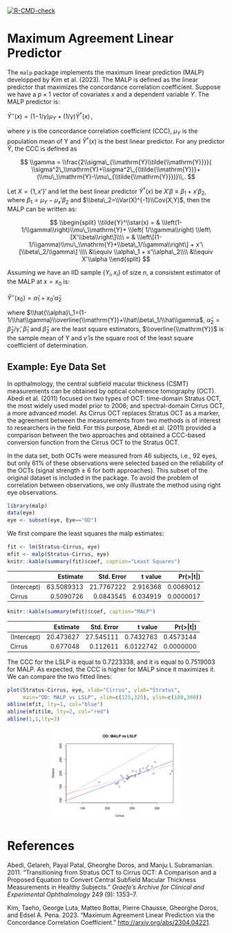 [![R-CMD-check](https://github.com/pchausse/malp/workflows/R-CMD-check/badge.svg)](https://github.com/pchausse/malp/actions)

Maximum Agreement Linear Predictor
==================================

The `malp` package implements the maximum linear prediction (MALP)
developped by Kim et al. (2023). The MALP is defined as the linear
predictor that maximizes the concordance correlation coefficient.
Suppose we have a *p* × 1 vector of covariates *x* and a dependent
variable *Y*. The MALP predictor is:

*Ỹ*<sup>⋆</sup>(*x*) = (1−1/*γ*)*μ*<sub>*Y*</sub> + (1/*γ*)*Ỹ*<sup>†</sup>(*x*) ,

where *γ* is the concordance correlation coefficient (CCC),
*μ*<sub>*Y*</sub> is the population mean of Y and *Ỹ*<sup>†</sup>(*x*)
is the best linear predictor. For any predictor *Ỹ*, the CCC is defined
as

$$ 
\\gamma = \\frac{2\\sigma\_{\\mathrm{Y}\\tilde{\\mathrm{Y}}}}{
\\sigma^2\_\\mathrm{Y}+\\sigma^2\_{\\tilde{\\mathrm{Y}}}+(\\mu\_\\mathrm{Y}-\\mu\_{\\tilde{\\mathrm{Y}}})}\\,.
$$

Let *X* = {1, *x*′}′ and let the best linear predictor
*Ỹ*<sup>†</sup>(*x*) be *X*′*β* ≡ *β*<sub>1</sub> + *x*′*β*<sub>2</sub>,
where
*β*<sub>1</sub> = *μ*<sub>*Y*</sub> − *μ*<sub>*x*</sub>′*β*<sub>2</sub>
and $\\beta\_2=\\Var(X)^{-1}\\Cov(X,Y)$, then the MALP can be written
as:

$$
\\begin{split}
\\tilde{Y}^\\star(x)  = & 
  \\left(1-1/\\gamma\\right)\\mu\_\\mathrm{Y}+ \\left( 1/\\gamma\\right) \\left\[X'\\beta\\right\]\\\\
= & \\left\[(1-1/\\gamma)\\mu\_\\mathrm{Y}+\\beta\_1/\\gamma\\right\] + 
x'\[\\beta\_2/\\gamma\] \\\\
&\\equiv  \\alpha\_1 + x'\\alpha\_2\\\\
&\\equiv  X'\\alpha
\\end{split}
$$

Assuming we have an IID sample {*Y*<sub>*i*</sub>, *x*<sub>*i*</sub>} of
size *n*, a consistent estimator of the MALP at *x* = *x*<sub>0</sub>
is:

*Ŷ*<sup>⋆</sup>(*x*<sub>0</sub>) = *α̂*<sub>1</sub> + *x*<sub>0</sub>′*α̂*<sub>2</sub> 

where
$\\hat{\\alpha}\_1=(1-1/\\hat\\gamma)\\overline{\\mathrm{Y}}+\\hat\\beta\_1/\\hat\\gamma$,
*α̂*<sub>2</sub> = *β̂*<sub>2</sub>/*γ̂*, *β̂*<sub>1</sub> and
*β̂*<sub>2</sub> are the least square estimators,
$\\overline{\\mathrm{Y}}$ is the sample mean of Y and *γ̂* is the square
root of the least square coefficient of determination.

Example: Eye Data Set
---------------------

In opthalmology, the central subfield macular thickness (CSMT)
measurements can be obtained by optical coherence tomography (OCT).
Abedi et al. (2011) focused on two types of OCT: time-domain Stratus
OCT, the most widely used model prior to 2006; and spectral-domain
Cirrus OCT, a more advanced model. As Cirrus OCT replaces Stratus OCT as
a marker, the agreement between the measurements from two methods is of
interest to researchers in the field. For this purpose, Abedi et al.
(2011) provided a comparison between the two approaches and obtained a
CCC-based conversion function from the Cirrus OCT to the Stratus OCT.

In the data set, both OCTs were measured from 46 subjects, i.e., 92
eyes, but only 61% of these observations were selected based on the
reliability of the OCTs (signal strength ≥ 6 for both approaches). This
subset of the original dataset is included in the package. To avoid the
problem of correlation between observations, we only illustrate the
method using right eye observations.

``` r
library(malp)
data(eye)
eye <- subset(eye, Eye=="OD")
```

We first compare the least squares the malp estimates:

``` r
fit <- lm(Stratus~Cirrus, eye)
mfit <- malp(Stratus~Cirrus, eye)
knitr::kable(summary(fit)$coef, caption="Least Squares")
```

|             |    Estimate|  Std. Error|   t value|  Pr(\>\|t\|)|
|:------------|-----------:|-----------:|---------:|------------:|
| (Intercept) |  63.5089313|  21.7767222|  2.916368|    0.0069012|
| Cirrus      |   0.5090726|   0.0843545|  6.034919|    0.0000017|

``` r
knitr::kable(summary(mfit)$coef, caption="MALP")
```

|             |   Estimate|  Std. Error|    t value|  Pr(\>\|t\|)|
|:------------|----------:|-----------:|----------:|------------:|
| (Intercept) |  20.473627|   27.545111|  0.7432763|    0.4573144|
| Cirrus      |   0.677048|    0.112611|  6.0122742|    0.0000000|

The CCC for the LSLP is equal to 0.7223338, and it is equal to 0.7519003
for MALP. As expected, the CCC is higher for MALP since it maximizes it.
We can compare the two fitted lines:

``` r
plot(Stratus~Cirrus, eye, xlab="Cirrus", ylab="Stratus",
     main="OD: MALP vs LSLP", xlim=c(125,325), ylim=c(100,300))
abline(mfit, lty=1, col="blue")
abline(mfit$lm, lty=2, col="red")
abline(1,1,lty=3)
```

<img src="README_files/figure-markdown_github/eyeplot-1.png" width="60%" style="display: block; margin: auto;" />

References
==========

Abedi, Gelareh, Payal Patal, Gheorghe Doros, and Manju L Subramanian.
2011. “Transitioning from Stratus OCT to Cirrus OCT: A Comparison and a
Proposed Equation to Convert Central Subfield Macular Thickness
Measurements in Healthy Subjects.” *Graefe’s Archive for Clinical and
Experimental Ophthalmology* 249 (9): 1353–7.

Kim, Taeho, George Luta, Matteo Bottai, Pierre Chausse, Gheorghe Doros,
and Edsel A. Pena. 2023. “Maximum Agreement Linear Prediction via the
Concordance Correlation Coefficient.” <http://arxiv.org/abs/2304.04221>.
